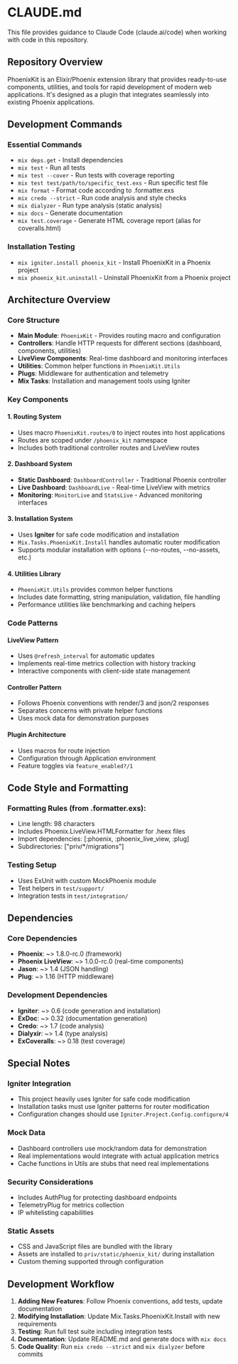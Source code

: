 # CLAUDE.md

This file provides guidance to Claude Code (claude.ai/code) when working with code in this repository.

## Repository Overview

PhoenixKit is an Elixir/Phoenix extension library that provides ready-to-use components, utilities, and tools for rapid development of modern web applications. It's designed as a plugin that integrates seamlessly into existing Phoenix applications.

## Development Commands

### Essential Commands
- `mix deps.get` - Install dependencies
- `mix test` - Run all tests
- `mix test --cover` - Run tests with coverage reporting
- `mix test test/path/to/specific_test.exs` - Run specific test file
- `mix format` - Format code according to .formatter.exs
- `mix credo --strict` - Run code analysis and style checks
- `mix dialyzer` - Run type analysis (static analysis)
- `mix docs` - Generate documentation
- `mix test.coverage` - Generate HTML coverage report (alias for coveralls.html)

### Installation Testing
- `mix igniter.install phoenix_kit` - Install PhoenixKit in a Phoenix project
- `mix phoenix_kit.uninstall` - Uninstall PhoenixKit from a Phoenix project

## Architecture Overview

### Core Structure
- **Main Module**: `PhoenixKit` - Provides routing macro and configuration
- **Controllers**: Handle HTTP requests for different sections (dashboard, components, utilities)
- **LiveView Components**: Real-time dashboard and monitoring interfaces
- **Utilities**: Common helper functions in `PhoenixKit.Utils`
- **Plugs**: Middleware for authentication and telemetry
- **Mix Tasks**: Installation and management tools using Igniter

### Key Components

#### 1. Routing System
- Uses macro `PhoenixKit.routes/0` to inject routes into host applications
- Routes are scoped under `/phoenix_kit` namespace
- Includes both traditional controller routes and LiveView routes

#### 2. Dashboard System
- **Static Dashboard**: `DashboardController` - Traditional Phoenix controller
- **Live Dashboard**: `DashboardLive` - Real-time LiveView with metrics
- **Monitoring**: `MonitorLive` and `StatsLive` - Advanced monitoring interfaces

#### 3. Installation System
- Uses **Igniter** for safe code modification and installation
- `Mix.Tasks.PhoenixKit.Install` handles automatic router modification
- Supports modular installation with options (--no-routes, --no-assets, etc.)

#### 4. Utilities Library
- `PhoenixKit.Utils` provides common helper functions
- Includes date formatting, string manipulation, validation, file handling
- Performance utilities like benchmarking and caching helpers

### Code Patterns

#### LiveView Pattern
- Uses `@refresh_interval` for automatic updates
- Implements real-time metrics collection with history tracking
- Interactive components with client-side state management

#### Controller Pattern
- Follows Phoenix conventions with render/3 and json/2 responses
- Separates concerns with private helper functions
- Uses mock data for demonstration purposes

#### Plugin Architecture
- Uses macros for route injection
- Configuration through Application environment
- Feature toggles via `feature_enabled?/1`

## Code Style and Formatting

### Formatting Rules (from .formatter.exs):
- Line length: 98 characters
- Includes Phoenix.LiveView.HTMLFormatter for .heex files
- Import dependencies: [:phoenix, :phoenix_live_view, :plug]
- Subdirectories: ["priv/*/migrations"]

### Testing Setup
- Uses ExUnit with custom MockPhoenix module
- Test helpers in `test/support/`
- Integration tests in `test/integration/`

## Dependencies

### Core Dependencies
- **Phoenix**: ~> 1.8.0-rc.0 (framework)
- **Phoenix LiveView**: ~> 1.0.0-rc.0 (real-time components)
- **Jason**: ~> 1.4 (JSON handling)
- **Plug**: ~> 1.16 (HTTP middleware)

### Development Dependencies
- **Igniter**: ~> 0.6 (code generation and installation)
- **ExDoc**: ~> 0.32 (documentation generation)
- **Credo**: ~> 1.7 (code analysis)
- **Dialyxir**: ~> 1.4 (type analysis)
- **ExCoveralls**: ~> 0.18 (test coverage)

## Special Notes

### Igniter Integration
- This project heavily uses Igniter for safe code modification
- Installation tasks must use Igniter patterns for router modification
- Configuration changes should use `Igniter.Project.Config.configure/4`

### Mock Data
- Dashboard controllers use mock/random data for demonstration
- Real implementations would integrate with actual application metrics
- Cache functions in Utils are stubs that need real implementations

### Security Considerations
- Includes AuthPlug for protecting dashboard endpoints
- TelemetryPlug for metrics collection
- IP whitelisting capabilities

### Static Assets
- CSS and JavaScript files are bundled with the library
- Assets are installed to `priv/static/phoenix_kit/` during installation
- Custom theming supported through configuration

## Development Workflow

1. **Adding New Features**: Follow Phoenix conventions, add tests, update documentation
2. **Modifying Installation**: Update Mix.Tasks.PhoenixKit.Install with new requirements
3. **Testing**: Run full test suite including integration tests
4. **Documentation**: Update README.md and generate docs with `mix docs`
5. **Code Quality**: Run `mix credo --strict` and `mix dialyzer` before commits